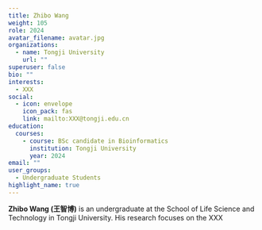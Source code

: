 ```yaml
---
title: Zhibo Wang
weight: 105
role: 2024
avatar_filename: avatar.jpg
organizations:
  - name: Tongji University
    url: ""
superuser: false
bio: ""
interests:
  - XXX
social:
  - icon: envelope
    icon_pack: fas
    link: mailto:XXX@tongji.edu.cn
education:
  courses:
    - course: BSc candidate in Bioinformatics
      institution: Tongji University
      year: 2024
email: ""
user_groups:
  - Undergraduate Students
highlight_name: true
---
```

**Zhibo Wang (王智博)** is an undergraduate at the School of Life Science and Technology in Tongji University. His research focuses on the XXX
